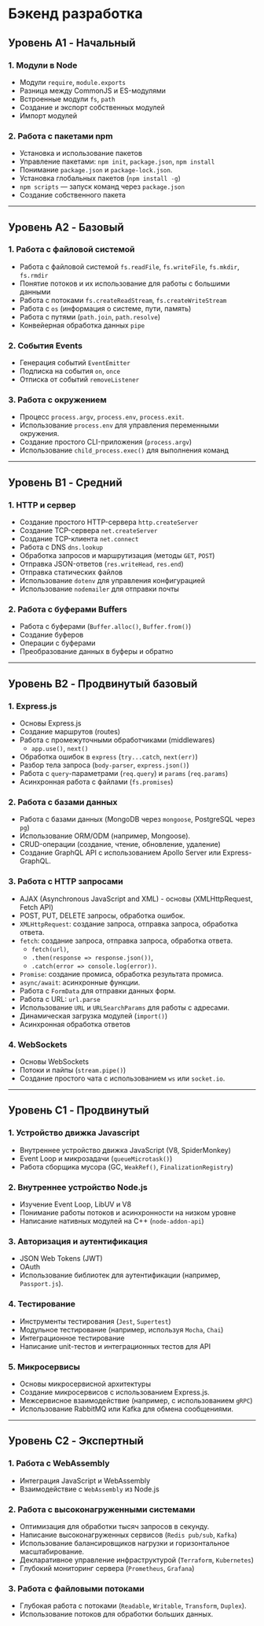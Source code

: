 # **Бэкенд разработка**

## **Уровень A1 - Начальный**

### **1. Модули в Node**

- Модули `require`, `module.exports`
- Разница между CommonJS и ES-модулями
- Встроенные модули `fs`, `path`
- Создание и экспорт собственных модулей
- Импорт модулей

### **2. Работа с пакетами npm**

- Установка и использование пакетов
- Управление пакетами: `npm init`, `package.json`, `npm install`
- Понимание `package.json` и `package-lock.json`.
- Установка глобальных пакетов (`npm install -g`)
- `npm scripts` — запуск команд через `package.json`
- Создание собственного пакета

---

## **Уровень A2 - Базовый**

### **1. Работа с файловой системой**

- Работа с файловой системой `fs.readFile`, `fs.writeFile`, `fs.mkdir`, `fs.rmdir`
- Понятие потоков и их использование для работы с большими данными
- Работа с потоками `fs.createReadStream`, `fs.createWriteStream`
- Работа с `os` (информация о системе, пути, память)
- Работа с путями (`path.join`, `path.resolve`)
- Конвейерная обработка данных `pipe`

### **2. События Events**

- Генерация событий `EventEmitter`
- Подписка на события `on`, `once`
- Отписка от событий `removeListener`

### **3. Работа с окружением**

- Процесс `process.argv`, `process.env`, `process.exit`.
- Использование `process.env` для управления переменными окружения.
- Создание простого CLI-приложения (`process.argv`)
- Использование `child_process.exec()` для выполнения команд

---

## **Уровень B1 - Средний**

### **1. HTTP и сервер**

- Создание простого HTTP-сервера `http.createServer`
- Создание TCP-сервера `net.createServer`
- Создание TCP-клиента `net.connect`
- Работа с DNS `dns.lookup`
- Обработка запросов и маршрутизация (методы `GET`, `POST`)
- Отправка JSON-ответов (`res.writeHead`, `res.end`)
- Отправка статических файлов
- Использование `dotenv` для управления конфигурацией
- Использование `nodemailer` для отправки почты

### **2. Работа с буферами Buffers**

- Работа с буферами (`Buffer.alloc()`, `Buffer.from()`)
- Создание буферов
- Операции с буферами
- Преобразование данных в буферы и обратно

---

## **Уровень B2 - Продвинутый базовый**

### **1. Express.js**

- Основы Express.js
- Создание маршрутов (routes)
- Работа с промежуточными обработчиками (middlewares)
  - `app.use()`, `next()`
- Обработка ошибок в `express` (`try...catch`, `next(err)`)
- Разбор тела запроса (`body-parser`, `express.json()`)
- Работа с `query`-параметрами (`req.query`) и `params` (`req.params`)
- Асинхронная работа с файлами (`fs.promises`)

### **2. Работа с базами данных**

- Работа с базами данных (MongoDB через `mongoose`, PostgreSQL через `pg`)
- Использование ORM/ODM (например, Mongoose).
- CRUD-операции (создание, чтение, обновление, удаление)
- Создание GraphQL API с использованием Apollo Server или Express-GraphQL.

### **3. Работа с HTTP запросами**

- AJAX (Asynchronous JavaScript and XML) - основы (XMLHttpRequest, Fetch API)
- POST, PUT, DELETE запросы, обработка ошибок.
- `XMLHttpRequest`: создание запроса, отправка запроса, обработка ответа.
- `fetch`: создание запроса, отправка запроса, обработка ответа.
  - `fetch(url)`,
  - `.then(response => response.json())`,
  - `.catch(error => console.log(error))`.
- `Promise`: создание промиса, обработка результата промиса.
- `async/await`: асинхронные функции.
- Работа с `FormData` для отправки данных форм.
- Работа с URL: `url.parse`
- Использование `URL` и `URLSearchParams` для работы с адресами.
- Динамическая загрузка модулей (`import()`)
- Асинхронная обработка ответов

### **4. WebSockets**

- Основы WebSockets
- Потоки и пайпы (`stream.pipe()`)
- Создание простого чата с использованием `ws` или `socket.io`.

---

## **Уровень C1 - Продвинутый**

### **1. Устройство движка Javascript**

- Внутреннее устройство движка JavaScript (V8, SpiderMonkey)
- Event Loop и микрозадачи (`queueMicrotask()`)
- Работа сборщика мусора (GC, `WeakRef()`, `FinalizationRegistry`)

### **2. Внутреннее устройство Node.js**

- Изучение Event Loop, LibUV и V8
- Понимание работы потоков и асинхронности на низком уровне
- Написание нативных модулей на C++ (`node-addon-api`)

### **3. Авторизация и аутентификация**

- JSON Web Tokens (JWT)
- OAuth
- Использование библиотек для аутентификации (например, `Passport.js`).

### **4. Тестирование**

- Инструменты тестирования (`Jest`, `Supertest`)
- Модульное тестирование (например, используя `Mocha`, `Chai`)
- Интеграционное тестирование
- Написание unit-тестов и интеграционных тестов для API

### **5. Микросервисы**

- Основы микросервисной архитектуры
- Создание микросервисов с использованием Express.js.
- Межсервисное взаимодействие (например, с использованием `gRPC`)
- Использование RabbitMQ или Kafka для обмена сообщениями.

---

## **Уровень C2 - Экспертный**

### **1. Работа с WebAssembly**

- Интеграция JavaScript и WebAssembly
- Взаимодействие с `WebAssembly` из Node.js

### **2. Работа с высоконагруженными системами**

- Оптимизация для обработки тысяч запросов в секунду.
- Написание высоконагруженных сервисов (`Redis pub/sub`, `Kafka`)
- Использование балансировщиков нагрузки и горизонтальное масштабирование.
- Декларативное управление инфраструктурой (`Terraform`, `Kubernetes`)
- Глубокий мониторинг сервера (`Prometheus`, `Grafana`)

### **3. Работа с файловыми потоками**

- Глубокая работа с потоками (`Readable`, `Writable`, `Transform`, `Duplex`).
- Использование потоков для обработки больших данных.
